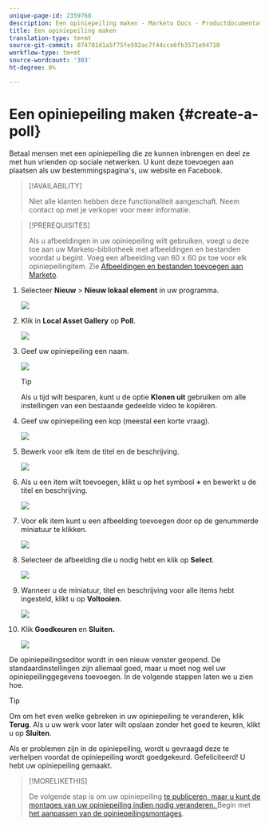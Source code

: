 ```yaml
---
unique-page-id: 2359768
description: Een opiniepeiling maken - Marketo Docs - Productdocumentatie
title: Een opiniepeiling maken
translation-type: tm+mt
source-git-commit: 074701d1a5f75fe592ac7f44cce6fb3571e94710
workflow-type: tm+mt
source-wordcount: '303'
ht-degree: 0%

---
```



# Een opiniepeiling maken {#create-a-poll}

Betaal mensen met een opiniepeiling die ze kunnen inbrengen en deel ze met hun vrienden op sociale netwerken. U kunt deze toevoegen aan plaatsen als uw bestemmingspagina&#39;s, uw website en Facebook.

>[!AVAILABILITY]
>
>Niet alle klanten hebben deze functionaliteit aangeschaft. Neem contact op met je verkoper voor meer informatie.

>[!PREREQUISITES]
>
>Als u afbeeldingen in uw opiniepeiling wilt gebruiken, voegt u deze toe aan uw Marketo-bibliotheek met afbeeldingen en bestanden voordat u begint. Voeg een afbeelding van 60 x 60 px toe voor elk opiniepeilingitem. Zie [Afbeeldingen en bestanden toevoegen aan Marketo](/help/marketo/product-docs/demand-generation/images-and-files/add-images-and-files-to-marketo.md).

1. Selecteer **Nieuw** > **Nieuw lokaal element** in uw programma.

   ![](assets/image2014-9-18-18-3a18-3a41.png)

1. Klik in **Local Asset Gallery** op **Poll**.

   ![](assets/image2014-9-18-18-3a18-3a47.png)

1. Geef uw opiniepeiling een naam.

   ![](assets/image2014-9-18-18-3a18-3a55.png)

   >[!TIP]
   >
   >Als u tijd wilt besparen, kunt u de optie **Klonen uit** gebruiken om alle instellingen van een bestaande gedeelde video te kopiëren.

1. Geef uw opiniepeiling een kop (meestal een korte vraag).

   ![](assets/image2014-9-18-18-3a19-3a14.png)

1. Bewerk voor elk item de titel en de beschrijving.

   ![](assets/image2014-9-18-18-3a19-3a23.png)

1. Als u een item wilt toevoegen, klikt u op het symbool **+** en bewerkt u de titel en beschrijving.

   ![](assets/image2014-9-18-18-3a19-3a30.png)

1. Voor elk item kunt u een afbeelding toevoegen door op de genummerde miniatuur te klikken.

   ![](assets/image2014-9-18-18-3a19-3a37.png)

1. Selecteer de afbeelding die u nodig hebt en klik op **Select**.

   ![](assets/image2014-9-18-18-3a19-3a44.png)

1. Wanneer u de miniatuur, titel en beschrijving voor alle items hebt ingesteld, klikt u op **Voltooien**.

   ![](assets/image2014-9-18-18-3a19-3a50.png)

1. Klik **Goedkeuren** en **Sluiten.**

   ![](assets/image2014-9-18-18-3a19-3a57.png)

De opiniepeilingseditor wordt in een nieuw venster geopend. De standaardinstellingen zijn allemaal goed, maar u moet nog wel uw opiniepeilinggegevens toevoegen. In de volgende stappen laten we u zien hoe.

>[!TIP]
>
>Om om het even welke gebreken in uw opiniepeiling te veranderen, klik **Terug**. Als u uw werk voor later wilt opslaan zonder het goed te keuren, klikt u op **Sluiten**.

Als er problemen zijn in de opiniepeiling, wordt u gevraagd deze te verhelpen voordat de opiniepeiling wordt goedgekeurd. Gefeliciteerd! U hebt uw opiniepeiling gemaakt.

>[!MORELIKETHIS]
>
>De volgende stap is om uw opiniepeiling [te publiceren, maar u kunt de montages van uw opiniepeiling indien nodig veranderen. ](/help/marketo/product-docs/demand-generation/social/creating-a-poll/publish-a-poll.md) Begin met [het aanpassen van de opiniepeilingsmontages](/help/marketo/product-docs/demand-generation/social/creating-a-poll/customize-poll-settings.md).
